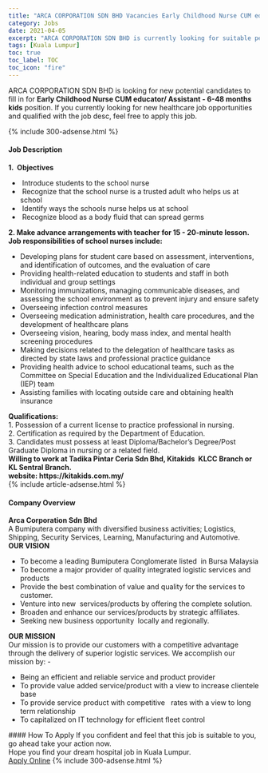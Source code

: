 ```yaml
---
title: "ARCA CORPORATION SDN BHD Vacancies Early Childhood Nurse CUM educator/ Assistant - 6-48 months kids" 
category: Jobs 
date: 2021-04-05 
excerpt: "ARCA CORPORATION SDN BHD is currently looking for suitable person to fill in the Early Childhood Nurse CUM educator/ Assistant - 6-48 months kids which positioned at Kuala Lumpur" 
tags: [Kuala Lumpur] 
toc: true 
toc_label: TOC 
toc_icon: "fire" 
--- 
```


<p>ARCA CORPORATION SDN BHD is looking for new potential candidates to fill in for <b>Early Childhood Nurse CUM educator/ Assistant - 6-48 months kids</b> position. If you currently looking for new healthcare job opportunities and qualified with the job desc, feel free to apply this job.
</p>{% include 300-adsense.html %} 
<div><div><h4>Job Description</h4></div><div><div><span><div><div><strong>1.&#160; Objectives</strong></div><ul><li>&#160;Introduce students to the school nurse</li><li>&#160;Recognize that the school nurse is a trusted adult who helps us at school</li><li>&#160;Identify ways the schools nurse helps us at school</li><li>&#160;Recognize blood as a body fluid that can spread germs</li></ul><div><strong>2. Make advance arrangements with teacher for 15 - 20-minute lesson.</strong></div><div><strong>Job responsibilities of school nurses include:</strong></div><ul><li>Developing plans for student care based on assessment, interventions, and identification of outcomes, and the evaluation of care</li><li>Providing health-related education to students and staff in both individual and group settings</li><li>Monitoring immunizations, managing communicable diseases, and assessing the school environment as to prevent injury and ensure safety</li><li>Overseeing infection control measures</li><li>Overseeing medication administration, health care procedures, and the development of healthcare plans</li><li>Overseeing vision, hearing, body mass index, and mental health screening procedures</li><li>Making decisions related to the delegation of healthcare tasks as directed by state laws and professional practice guidance</li><li>Providing health advice to school educational teams, such as the Committee on Special Education and the Individualized Educational Plan (IEP) team</li><li>Assisting families with locating outside care and obtaining health insurance</li></ul><div><div><strong>Qualifications:</strong></div><div>1. Possession of a current license to practice professional in nursing.</div><div>2. Certification as required by the Department of Education.</div><div>3. Candidates must possess at least Diploma/Bachelor&#8217;s Degree/Post Graduate Diploma&#160;in nursing or a related field.</div></div><div><strong>Willing to work at Tadika Pintar Ceria Sdn Bhd, Kitakids&#160; KLCC Branch or KL Sentral Branch.</strong></div><div><strong>website:&#160;</strong><strong>https://kitakids.com.my/</strong></div></div></span></div></div></div> 
{% include article-adsense.html %} 
<div><div><h4>Company Overview</h4></div><div><div><span><div><div>
<strong>Arca Corporation Sdn Bhd</strong></div>
<div>
	A Bumiputera company with diversified business activities; Logistics, Shipping, Security Services, Learning, Manufacturing and Automotive.</div>
<div>
<div>
<div>
<strong>OUR VISION</strong></div>
<ul>
<li>
				To become a leading Bumiputera Conglomerate listed&#160; in Bursa Malaysia</li>
<li>
				To become a major provider of quality integrated logistic services and products</li>
<li>
				Provide the best combination of value and quality for the services to customer.</li>
<li>
				Venture into new&#160; services/products by offering the complete solution.</li>
<li>
				Broaden and enhance our services/products by strategic affiliates.</li>
<li>
				Seeking new business opportunity&#160; locally and regionally.</li>
</ul>
<div>
<strong>OUR MISSION</strong></div>
<div>
			Our mission is to provide our customers with a competitive advantage through the delivery of superior logistic services. We accomplish our mission by: -</div>
<ul>
<li>
				Being an efficient and reliable service and product provider</li>
<li>
				To provide value added service/product with a view to increase clientele base</li>
<li>
				To provide service product with competitive&#160;&#160; rates with a view to long term relationship</li>
<li>
				To capitalized on IT technology for efficient fleet control</li>
</ul>
</div>
</div></div></span></div></div></div> 
#### How To Apply 
If you confident and feel that this job is suitable to you, go ahead take your action now. <br/> 
Hope you find your dream hospital job in Kuala Lumpur. <br/> 
<a href="https://www.jobstreet.com.my/en/job/early-childhood-nurse-cum-educator-assistant-6-48-months-kids-4521449?jobId=jobstreet-my-job-4521449" class="btn btn--warning" target="_blank" rel="nofollow noopenner">Apply Online</a> 
{% include 300-adsense.html %} 